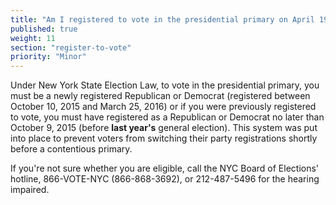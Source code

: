```yaml
---
title: "Am I registered to vote in the presidential primary on April 19, 2016?"
published: true
weight: 11
section: "register-to-vote"
priority: "Minor"
---
```

Under New York State Election Law, to vote in the presidential primary, you must be a newly registered Republican or Democrat (registered between October 10, 2015 and March 25, 2016) or if you were previously registered to vote, you must have registered as a Republican or Democrat no later than October 9, 2015 (before **last year's** general election). This system was put into place to prevent voters from switching their party registrations shortly before a contentious primary.  

If you're not sure whether you are eligible, call the NYC Board of Elections' hotline, 866-VOTE-NYC (866-868-3692), or 212-487-5496 for the hearing impaired.  
